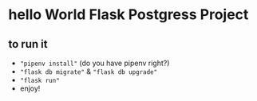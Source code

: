 # hello World Flask Postgress Project

## to run it

- `"pipenv install"` (do you have pipenv right?)
- `"flask db migrate"` & `"flask db upgrade"`
- `"flask run"`
- enjoy!

